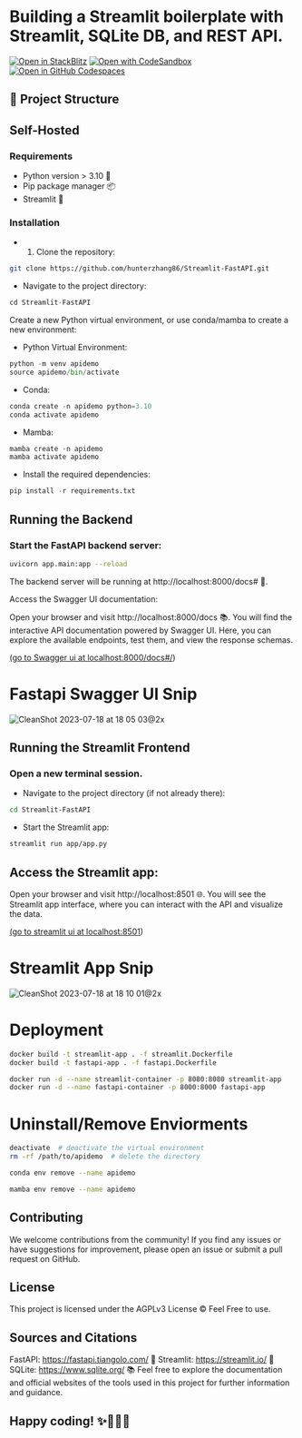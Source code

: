 
# Building a Streamlit boilerplate with Streamlit, SQLite DB, and REST API.

[![Open in StackBlitz](https://developer.stackblitz.com/img/open_in_stackblitz.svg)](https://stackblitz.com/github/withastro/astro/tree/latest/examples/minimal)
[![Open with CodeSandbox](https://assets.codesandbox.io/github/button-edit-lime.svg)](https://codesandbox.io/p/sandbox/github/withastro/astro/tree/latest/examples/minimal)
[![Open in GitHub Codespaces](https://github.com/codespaces/badge.svg)](https://codespaces.new/withastro/astro?devcontainer_path=.devcontainer/minimal/devcontainer.json)

## 🚀 Project Structure

## Self-Hosted

### Requirements

- Python version > 3.10 🐍
- Pip package manager 📦
- Streamlit 🌟

### Installation

- 1. Clone the repository:

```bash
git clone https://github.com/hunterzhang86/Streamlit-FastAPI.git
```


- Navigate to the project directory:

```python
cd Streamlit-FastAPI
```

  Create a new Python virtual environment, or use conda/mamba to create a new environment:

- Python Virtual Environment:

```python
python -m venv apidemo
source apidemo/bin/activate
```

- Conda:

```python
conda create -n apidemo python=3.10
conda activate apidemo
```

- Mamba:

```python
mamba create -n apidemo
mamba activate apidemo
```


- Install the required dependencies:

```python
pip install -r requirements.txt
```
## Running the Backend
### Start the FastAPI backend server:

```bash
uvicorn app.main:app --reload
```

The backend server will be running at http://localhost:8000/docs# 🚀.

Access the Swagger UI documentation:

Open your browser and visit http://localhost:8000/docs 📚. You will find the interactive API documentation powered by Swagger UI. Here, you can explore the available endpoints, test them, and view the response schemas.

[(go to Swagger ui at localhost:8000/docs#/](http://localhost:8000/docs#/))

# Fastapi Swagger UI Snip
![CleanShot 2023-07-18 at 18 05 03@2x](https://github.com/pranjalpruthi/apidemo/assets/47497714/f5f9d329-b486-44e3-985d-146b87cf25b5)


## Running the Streamlit Frontend
### Open a new terminal session.

- Navigate to the project directory (if not already there):

```bash
cd Streamlit-FastAPI
```

- Start the Streamlit app:

```bash
streamlit run app/app.py
```

## Access the Streamlit app:

Open your browser and visit http://localhost:8501 🌐. You will see the Streamlit app interface, where you can interact with the API and visualize the data.

[(go to streamlit ui at localhost:8501](http://localhost:8501))


# Streamlit App Snip
![CleanShot 2023-07-18 at 18 10 01@2x](https://github.com/pranjalpruthi/apidemo/assets/47497714/25ed66d4-2908-4868-a522-e8d20440c19c)

# Deployment
```bash
docker build -t streamlit-app . -f streamlit.Dockerfile
docker build -t fastapi-app . -f fastapi.Dockerfile

docker run -d --name streamlit-container -p 8080:8080 streamlit-app
docker run -d --name fastapi-container -p 8000:8000 fastapi-app
```


# Uninstall/Remove Enviorments
```bash
deactivate  # deactivate the virtual environment
rm -rf /path/to/apidemo  # delete the directory

conda env remove --name apidemo

mamba env remove --name apidemo
```

## Contributing
We welcome contributions from the community! If you find any issues or have suggestions for improvement, please open an issue or submit a pull request on GitHub.

## License
This project is licensed under the AGPLv3 License ©️ Feel Free to use.

## Sources and Citations
FastAPI: https://fastapi.tiangolo.com/ 🚀
Streamlit: https://streamlit.io/ 🌟
SQLite: https://www.sqlite.org/ 📚
Feel free to explore the documentation and official websites of the tools used in this project for further information and guidance.

## Happy coding! ✨🎉👩‍💻
